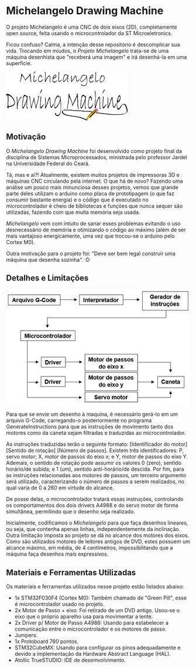 # Michelangelo Drawing Machine
  
O projeto Michelangelo é uma CNC de dois eixos (2D), completamente open source, feita usando o microcontrolador da ST Microeletronics.

Ficou confuso? Calma, a intenção desse repositório é descomplicar sua vida. Trocando em miudos, o _Projeto Michelangelo_ trata-se de uma máquina desenhista que "receberá uma imagem" e irá desenhá-la em uma superfície.

  ![](https://github.com/John-Alves/projeto-michelangelo/blob/master/Imagens/michelangelo-logo.png?raw=true)
  
## Motivação

O _Michelangelo Drawing Machine_ foi desenvolvido como projeto final da disciplina de Sistemas Microprocessados, ministrada pelo professor Jardel na Universidade Federal do Ceará.

Tá, mas e aí?! Atualmente, existem muitos projetos de impressoras 3D e máquinas CNC circulando pela internet. O que há de novo? Fazendo uma análise um pouco mais minunciosa desses projetos, vemos que grande parte deles utilizam o arduino como placa de prototipagem (o que faz consumir bastante energia) e o código que é executado no microcontrolador é cheio de bibliotecas e funções que nunca sequer são utilizadas, fazendo com que muita memória seja usada.

_Michelangelo_ vem com intuito de sanar esses problemas evitando o uso desnecessário de memória e otimizando o código ao máximo (além de ser mais vantajoso energicamente, uma vez que trocou-se o arduino pelo Cortex M0).

Outra motivação para o projeto foi: "Deve ser bem legal construir uma máquina que desenha sozinha". :D

## Detalhes e Limitações

![](https://raw.githubusercontent.com/John-Alves/projeto-michelangelo/master/Diagrama%20de%20blocos%20do%20projeto.png)

Para que se envie um desenho à maquina, é necessário gerá-lo em um arquivo G-Code, carregando-o posteriormente no programa GenerateInstructions para que as instruções de movimento tanto dos motores como da caneta sejam filtradas e traduzidas ao microcontrolador.

As instruções traduzidas terão o seguinte formato: [Identificador do motor][Sentido de rotação] [Número de passos]. Existem três identificadores: P, servo motor; X, motor de passos do eixo x; e Y, motor de passos do eixo Y. Ademais, o sentido de rotação pode assumir os valores 0 (zero), sentido horário/de subida; e 1 (um), sentido anti-horário/de descida. Por fim, para as instruções relacionadas aos motores de passos, um terceiro argumento será utilizado, caracterizando o número de passos a serem realizados, no qual varia de 0 a 260 em virtude do alcance.

De posse delas, o microcontrolador tratará essas instruções, controlando os comportamentos dos dois drivers A4988 e do servo motor de forma simultânea, permitindo que o desenho seja realizado.

Inicialmente, codificamos o _Michelangelo_ para que faça desenhos lineares, ou seja, que contenha apenas linhas, independentemente da inclinação. Outra limitação imposta ao projeto se dá no alcance dos motores dos eixos. Como são utilizados motores de leitores antigos de DVD, estes possuem um alcance máximo, em média, de 4 centímetros, impossibilitando que a máquina faça desenhos mais expressivos.

## Materiais e Ferramentas Utilizadas

Os materiais e ferramentas utilizados nesse projeto estão listados abaixo:
* 1x STM32F030F4 (Cortex M0): Também chamado de "Green Pill", esse é microcontrolador usado no projeto.
* 2x Motor de Passo + eixo: Foi retirado de um DVD antigo. Usou-se o eixo que o próprio aparelho usa para movimentar a lente.  
* 2x Driver p/ Motor de Passo A4988: Usando para estabelecer a comunicação entre o microcontrolador e os motores de passo.
* Jumpers.
* 1x Protoboard 760 pontos.
* STM32CubeMX: Usando para configurar os pinos adequadamente e devido a implementação da Hardware Abstract Language (HAL).
* Atollic TrueSTUDIO: IDE de desemvolvimento.
